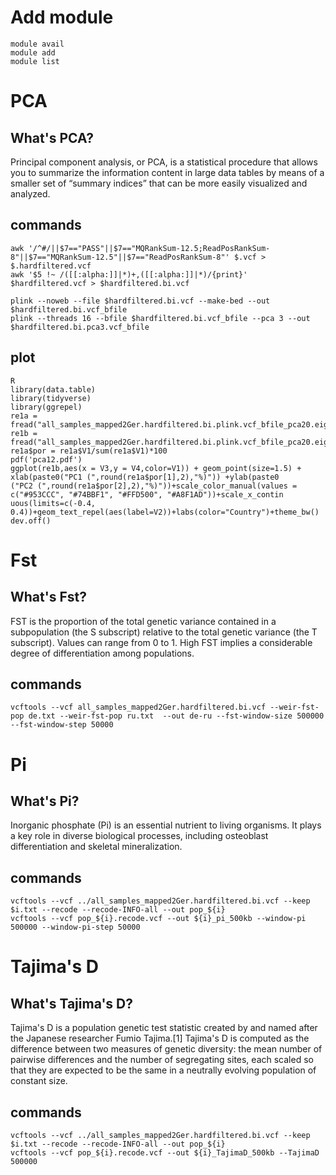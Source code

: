 # Add module

    module avail
    module add
    module list
    
# PCA
## What's PCA?
  Principal component analysis, or PCA, is a statistical procedure that allows you to summarize the information content in large data tables by means of a smaller set of “summary indices” that can be more easily visualized and analyzed.

## commands
    awk '/^#/||$7=="PASS"||$7=="MQRankSum-12.5;ReadPosRankSum-8"||$7=="MQRankSum-12.5"||$7=="ReadPosRankSum-8"' $.vcf > $.hardfiltered.vcf
    awk '$5 !~ /([[:alpha:]]|*)+,([[:alpha:]]|*)/{print}' $hardfiltered.vcf > $hardfiltered.bi.vcf

    plink --noweb --file $hardfiltered.bi.vcf --make-bed --out $hardfiltered.bi.vcf_bfile 
    plink --threads 16 --bfile $hardfiltered.bi.vcf_bfile --pca 3 --out $hardfiltered.bi.pca3.vcf_bfile
    
## plot
    R
    library(data.table)
    library(tidyverse)
    library(ggrepel) 
    re1a = fread("all_samples_mapped2Ger.hardfiltered.bi.plink.vcf_bfile_pca20.eigenval")
    re1b = fread("all_samples_mapped2Ger.hardfiltered.bi.plink.vcf_bfile_pca20.eigenvec")
    re1a$por = re1a$V1/sum(re1a$V1)*100
    pdf('pca12.pdf') 
    ggplot(re1b,aes(x = V3,y = V4,color=V1)) + geom_point(size=1.5) + xlab(paste0("PC1 (",round(re1a$por[1],2),"%)")) +ylab(paste0
    ("PC2 (",round(re1a$por[2],2),"%)"))+scale_color_manual(values = c("#953CCC", "#74BBF1", "#FFD500", "#A8F1AD"))+scale_x_contin
    uous(limits=c(-0.4, 0.4))+geom_text_repel(aes(label=V2))+labs(color="Country")+theme_bw()
    dev.off()
    

# Fst
## What's Fst?
  FST is the proportion of the total genetic variance contained in a subpopulation (the S subscript) relative to the total genetic variance (the T subscript). Values can range from 0 to 1. High FST implies a considerable degree of differentiation among populations.
  
## commands
    vcftools --vcf all_samples_mapped2Ger.hardfiltered.bi.vcf --weir-fst-pop de.txt --weir-fst-pop ru.txt  --out de-ru --fst-window-size 500000 --fst-window-step 50000
    
# Pi
## What's Pi?
Inorganic phosphate (Pi) is an essential nutrient to living organisms. It plays a key role in diverse biological processes, including osteoblast differentiation and skeletal mineralization.
## commands
    vcftools --vcf ../all_samples_mapped2Ger.hardfiltered.bi.vcf --keep $i.txt --recode --recode-INFO-all --out pop_${i}
    vcftools --vcf pop_${i}.recode.vcf --out ${i}_pi_500kb --window-pi 500000 --window-pi-step 50000
    
# Tajima's D
## What's Tajima's D?
  Tajima's D is a population genetic test statistic created by and named after the Japanese researcher Fumio Tajima.[1] Tajima's D is computed as the difference between two measures of genetic diversity: the mean number of pairwise differences and the number of segregating sites, each scaled so that they are expected to be the same in a neutrally evolving population of constant size.
## commands
    vcftools --vcf ../all_samples_mapped2Ger.hardfiltered.bi.vcf --keep $i.txt --recode --recode-INFO-all --out pop_${i}
    vcftools --vcf pop_${i}.recode.vcf --out ${i}_TajimaD_500kb --TajimaD 500000
    
    
